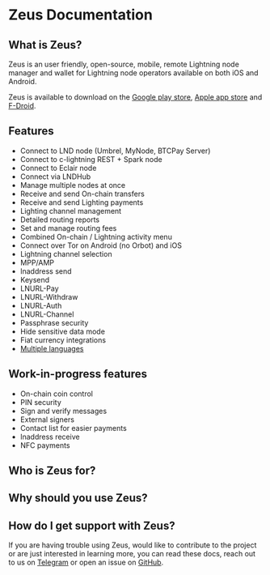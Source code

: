 # Zeus Documentation

## What is Zeus?

Zeus is an user friendly, open-source, mobile, remote Lightning node manager and wallet for Lightning node operators available on both iOS and Android.   

Zeus is available to download on the [Google play store](https://play.google.com/store/apps/details?id=app.zeusln.zeus), [Apple app store](https://apps.apple.com/us/app/zeus-ln/id1456038895) and [F-Droid](https://f-droid.org/packages/app.zeusln.zeus/).

## Features

- Connect to LND node (Umbrel, MyNode, BTCPay Server)
- Connect to c-lightning REST + Spark node
- Connect to Eclair node
- Connect via LNDHub
- Manage multiple nodes at once
- Receive and send On-chain transfers
- Receive and send Lighting payments
- Lighting channel management
- Detailed routing reports
- Set and manage routing fees
- Combined On-chain / Lightning activity menu
- Connect over Tor on Android (no Orbot) and iOS
- Lightning channel selection
- MPP/AMP
- lnaddress send
- Keysend
- LNURL-Pay
- LNURL-Withdraw
- LNURL-Auth
- LNURL-Channel
- Passphrase security
- Hide sensitive data mode
- Fiat currency integrations
- [Multiple languages](https://www.transifex.com/ZeusLN/zeus/)

## Work-in-progress features

- On-chain coin control 
- PIN security 
- Sign and verify messages
- External signers
- Contact list for easier payments
- lnaddress receive
- NFC payments

## Who is Zeus for?


## Why should you use Zeus? 


## How do I get support with Zeus?

If you are having trouble using Zeus, would like to contribute to the project or are just interested in learning more, you can read these docs, reach out to us on [Telegram](https://t.me/zeusLN) or open an issue on [GitHub](https://github.com/ZeusLN/zeus).
